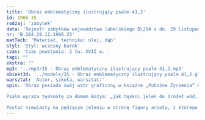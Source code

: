 ```yaml
---
title: 'Obraz emblematyczny ilustrujący psalm 41,2'
id: 1986-35
rodzaj: 'zabytek'
data: 'Rejestr zabytków województwa lubelskiego B\264 z dn. 29 listopada 1986 r. '
nr: 'B.264.29.11.1986.35'
matTech: 'Materiał, technika: olej, dąb'
styl: 'Styl: wczesny barok'
czas: 'Czas powstania: 2 ćw. XVII w. '
tagi: ""
ekstra: ""
mp3: '../mp3/35 - Obraz emblematyczny ilustrujący psalm 41,2.mp3'
obiekt3d: '../models/35 - Obraz emblematyczny ilustrujący psalm 41,2.glb'
warsztat: 'Autor, szkoła, warsztat:'
opis: 'Obraz posiada swój wzór graficzny w książce „Pobożne Życzenia” Hugo Hermana wydanej po raz pierwszy w 1624 r., w Antwerpii. 

Psalm wyraża tęsknotę za domem Bożym: „jak tęskni jeleń do źródeł wód, tak tęskni dusza moja do Ciebie Boże”. 

Postać niewiasty na pędzącym jeleniu w stronę figury anioła, z którego piersi, dłoni i stóp tryskają fontanny. Suknia biało kremowa, cieniowana w brązach. Anioł w sukni jasno czerwonej. Skłon nieba kremowo żółty, górą obłoki oliwkowo szare. Przyziemie malowane brązami.'
---
```






